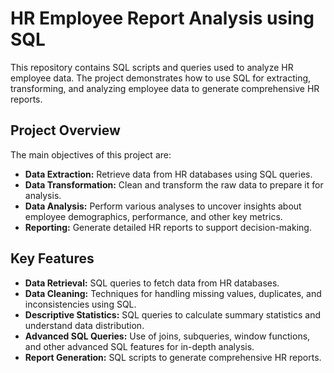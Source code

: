# HR Employee Report Analysis using SQL

This repository contains SQL scripts and queries used to analyze HR employee data. The project demonstrates how to use SQL for extracting, transforming, and analyzing employee data to generate comprehensive HR reports.

## Project Overview

The main objectives of this project are:

- **Data Extraction:** Retrieve data from HR databases using SQL queries.
- **Data Transformation:** Clean and transform the raw data to prepare it for analysis.
- **Data Analysis:** Perform various analyses to uncover insights about employee demographics, performance, and other key metrics.
- **Reporting:** Generate detailed HR reports to support decision-making.

## Key Features

- **Data Retrieval:** SQL queries to fetch data from HR databases.
- **Data Cleaning:** Techniques for handling missing values, duplicates, and inconsistencies using SQL.
- **Descriptive Statistics:** SQL queries to calculate summary statistics and understand data distribution.
- **Advanced SQL Queries:** Use of joins, subqueries, window functions, and other advanced SQL features for in-depth analysis.
- **Report Generation:** SQL scripts to generate comprehensive HR reports.

